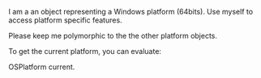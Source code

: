 I am a an object representing a Windows platform (64bits). 
Use myself to access platform specific features.

Please keep me polymorphic to the the other platform objects.

To get the current platform, you can evaluate:

OSPlatform current.
